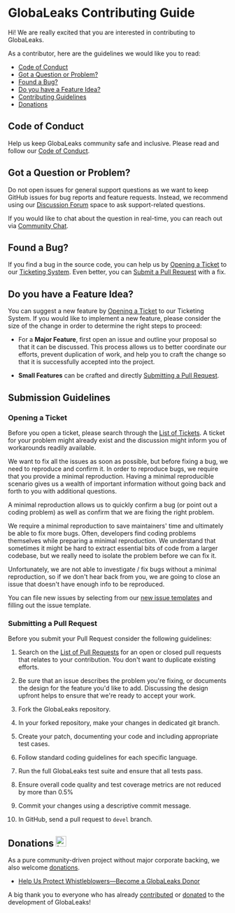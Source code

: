 # GlobaLeaks Contributing Guide

Hi! We are really excited that you are interested in contributing to GlobaLeaks.

As a contributor, here are the guidelines we would like you to read:

 - [Code of Conduct](#coc)
 - [Got a Question or Problem?](#question)
 - [Found a Bug?](#issue)
 - [Do you have a Feature Idea?](#feature)
 - [Contributing Guidelines](#submit)
 - [Donations](#donate)

## <a name="coc"></a> Code of Conduct

Help us keep GlobaLeaks community safe and inclusive.
Please read and follow our [Code of Conduct](https://github.com/globaleaks/globaleaks-whistleblowing-software/blob/stable/CODE_OF_CONDUCT.md).

## <a name="question"></a> Got a Question or Problem?

Do not open issues for general support questions as we want to keep GitHub issues for bug reports and feature requests.
Instead, we recommend using our [Discussion Forum](https://github.com/globaleaks/globaleaks-whistleblowing-software/discussions) space to ask support-related questions.

If you would like to chat about the question in real-time, you can reach out via [Community Chat](https://community.globaleaks.org).

## <a name="issue"></a> Found a Bug?

If you find a bug in the source code, you can help us by [Opening a Ticket](#submit-issue) to our [Ticketing System](https://github.com/globaleaks/globaleaks-whistleblowing-software/issues).
Even better, you can [Submit a Pull Request](#submit-pr) with a fix.

## <a name="feature"></a> Do you have a Feature Idea?
You can suggest a new feature by [Opening a Ticket](#submit-issue) to our Ticketing System.
If you would like to implement a new feature, please consider the size of the change in order to determine the right steps to proceed:

* For a **Major Feature**, first open an issue and outline your proposal so that it can be discussed.
  This process allows us to better coordinate our efforts, prevent duplication of work, and help you to craft the change so that it is successfully accepted into the project.

* **Small Features** can be crafted and directly [Submitting a Pull Request](#submit-pr).

## <a name="submit"></a> Submission Guidelines

### <a name="submit-issue"></a> Opening a Ticket

Before you open a ticket, please search through the [List of Tickets]((https://github.com/globaleaks/globaleaks-whistleblowing-software/issues)). A ticket for your problem might already exist and the discussion might inform you of workarounds readily available.

We want to fix all the issues as soon as possible, but before fixing a bug, we need to reproduce and confirm it.
In order to reproduce bugs, we require that you provide a minimal reproduction.
Having a minimal reproducible scenario gives us a wealth of important information without going back and forth to you with additional questions.

A minimal reproduction allows us to quickly confirm a bug (or point out a coding problem) as well as confirm that we are fixing the right problem.

We require a minimal reproduction to save maintainers' time and ultimately be able to fix more bugs.
Often, developers find coding problems themselves while preparing a minimal reproduction.
We understand that sometimes it might be hard to extract essential bits of code from a larger codebase, but we really need to isolate the problem before we can fix it.

Unfortunately, we are not able to investigate / fix bugs without a minimal reproduction, so if we don't hear back from you, we are going to close an issue that doesn't have enough info to be reproduced.

You can file new issues by selecting from our [new issue templates](https://github.com/globaleaks/globaleaks-whistleblowing-software/issues/new/choose) and filling out the issue template.

### <a name="submit-pr"></a> Submitting a Pull Request

Before you submit your Pull Request consider the following guidelines:

1. Search on the [List of Pull Requests](https://github.com/globaleaks/globaleaks-whistleblowing-software/pulls) for an open or closed pull requests that relates to your contribution.
   You don't want to duplicate existing efforts.

2. Be sure that an issue describes the problem you're fixing, or documents the design for the feature you'd like to add.
   Discussing the design upfront helps to ensure that we're ready to accept your work.

3. Fork the GlobaLeaks repository.

4. In your forked repository, make your changes in dedicated git branch.

5. Create your patch, documenting your code and including appropriate test cases.

6. Follow standard coding guidelines for each specific language.

7. Run the full GlobaLeaks test suite and ensure that all tests pass.

8. Ensure overall code quality and test coverage metrics are not reduced by more than 0.5%

9. Commit your changes using a descriptive commit message.

10. In GitHub, send a pull request to `devel` branch.

## <a name="donate"></a> Donations <img src="https://raw.githubusercontent.com/globaleaks/globaleaks-whistleblowing-software/stable/brand/assets/heart.svg" alt="heart icon" width="24" />
As a pure community-driven project without major corporate backing, we also welcome [donations](https://github.com/sponsors/globaleaks).

- [Help Us Protect Whistleblowers—Become a GlobaLeaks Donor](https://github.com/sponsors/globaleaks)

A big thank you to everyone who has already [contributed](https://github.com/globaleaks/globaleaks-whistleblowing-software/graphs/contributors) or [donated](https://github.com/sponsors/globaleaks) to the development of GlobaLeaks!
